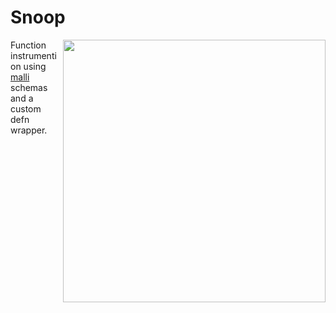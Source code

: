 # Snoop
<img align="right"
     width="420"
     src="https://user-images.githubusercontent.com/41270840/121260320-13ac0180-c8a9-11eb-9710-4e2a70853ee7.png">

Function instrumention using [malli](https://github.com/metosin/malli/) schemas and a custom defn wrapper.
